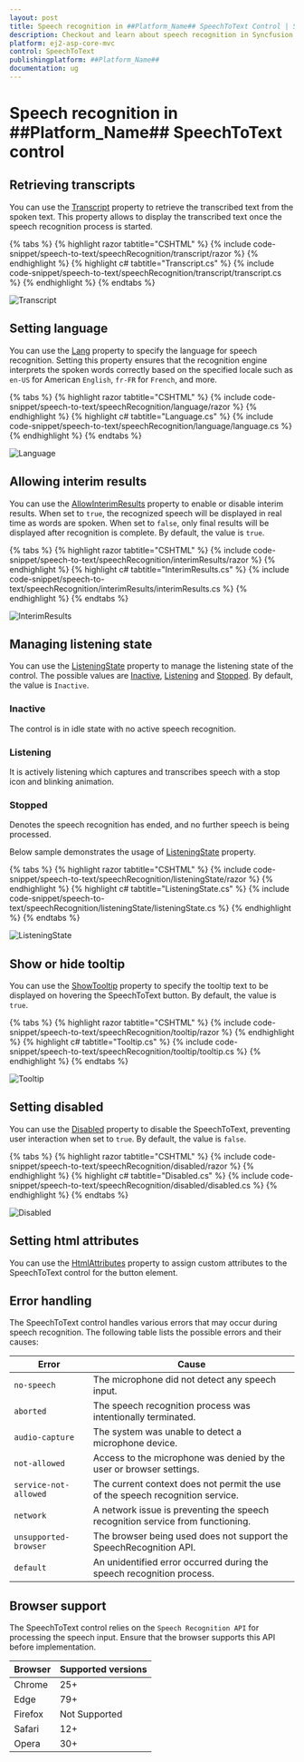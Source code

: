 ```yaml
---
layout: post
title: Speech recognition in ##Platform_Name## SpeechToText Control | Syncfusion
description: Checkout and learn about speech recognition in Syncfusion Essential ##Platform_Name## SpeechToText control, its elements, and more.
platform: ej2-asp-core-mvc
control: SpeechToText
publishingplatform: ##Platform_Name##
documentation: ug
---
```


# Speech recognition in ##Platform_Name## SpeechToText control

## Retrieving transcripts

You can use the [Transcript](https://help.syncfusion.com/cr/aspnetmvc-js2/Syncfusion.EJ2.Inputs.SpeechToText.html#Syncfusion_EJ2_Inputs_SpeechToText_Transcript) property to retrieve the transcribed text from the spoken text. This property allows to display the transcribed text once the speech recognition process is started.

{% tabs %}
{% highlight razor tabtitle="CSHTML" %}
{% include code-snippet/speech-to-text/speechRecognition/transcript/razor %}
{% endhighlight %}
{% highlight c# tabtitle="Transcript.cs" %}
{% include code-snippet/speech-to-text/speechRecognition/transcript/transcript.cs %}
{% endhighlight %}
{% endtabs %}

![Transcript](images/transcript.png)

## Setting language

You can use the [Lang](https://help.syncfusion.com/cr/aspnetmvc-js2/Syncfusion.EJ2.Inputs.SpeechToText.html#Syncfusion_EJ2_Inputs_SpeechToText_Lang) property to specify the language for speech recognition. Setting this property ensures that the recognition engine interprets the spoken words correctly based on the specified locale such as `en-US` for American `English`, `fr-FR` for `French`, and more.

{% tabs %}
{% highlight razor tabtitle="CSHTML" %}
{% include code-snippet/speech-to-text/speechRecognition/language/razor %}
{% endhighlight %}
{% highlight c# tabtitle="Language.cs" %}
{% include code-snippet/speech-to-text/speechRecognition/language/language.cs %}
{% endhighlight %}
{% endtabs %}

![Language](images/language.png)

## Allowing interim results

You can use the [AllowInterimResults](https://help.syncfusion.com/cr/aspnetmvc-js2/Syncfusion.EJ2.Inputs.SpeechToText.html#Syncfusion_EJ2_Inputs_SpeechToText_AllowInterimResults) property to enable or disable interim results. When set to `true`, the recognized speech will be displayed in real time as words are spoken. When set to `false`, only final results will be displayed after recognition is complete. By default, the value is `true`.

{% tabs %}
{% highlight razor tabtitle="CSHTML" %}
{% include code-snippet/speech-to-text/speechRecognition/interimResults/razor %}
{% endhighlight %}
{% highlight c# tabtitle="InterimResults.cs" %}
{% include code-snippet/speech-to-text/speechRecognition/interimResults/interimResults.cs %}
{% endhighlight %}
{% endtabs %}

![InterimResults](images/interimResults.png)

## Managing listening state

You can use the [ListeningState](https://help.syncfusion.com/cr/aspnetmvc-js2/Syncfusion.EJ2.Inputs.SpeechToText.html#Syncfusion_EJ2_Inputs_SpeechToText_ListeningState) property to manage the listening state of the control. The possible values are [Inactive](https://help.syncfusion.com/cr/aspnetmvc-js2/Syncfusion.EJ2.Inputs.SpeechToTextState.html#Syncfusion_EJ2_Inputs_SpeechToTextState_Inactive), [Listening](https://help.syncfusion.com/cr/aspnetmvc-js2/Syncfusion.EJ2.Inputs.SpeechToTextState.html#Syncfusion_EJ2_Inputs_SpeechToTextState_Listening) and [Stopped](https://help.syncfusion.com/cr/aspnetmvc-js2/Syncfusion.EJ2.Inputs.SpeechToTextState.html#Syncfusion_EJ2_Inputs_SpeechToTextState_Stopped). By default, the value is `Inactive`.

### Inactive

The control is in idle state with no active speech recognition.

### Listening

It is actively listening which captures and transcribes speech with a stop icon and blinking animation.

### Stopped

Denotes the speech recognition has ended, and no further speech is being processed.

Below sample demonstrates the usage of [ListeningState](https://help.syncfusion.com/cr/aspnetmvc-js2/Syncfusion.EJ2.Inputs.SpeechToText.html#Syncfusion_EJ2_Inputs_SpeechToText_ListeningState) property.

{% tabs %}
{% highlight razor tabtitle="CSHTML" %}
{% include code-snippet/speech-to-text/speechRecognition/listeningState/razor %}
{% endhighlight %}
{% highlight c# tabtitle="ListeningState.cs" %}
{% include code-snippet/speech-to-text/speechRecognition/listeningState/listeningState.cs %}
{% endhighlight %}
{% endtabs %}

![ListeningState](images/listening.png)

## Show or hide tooltip

You can use the [ShowTooltip](https://help.syncfusion.com/cr/aspnetmvc-js2/Syncfusion.EJ2.Inputs.SpeechToText.html#Syncfusion_EJ2_Inputs_SpeechToText_ShowTooltip) property to specify the tooltip text to be displayed on hovering the SpeechToText button. By default, the value is `true`.

{% tabs %}
{% highlight razor tabtitle="CSHTML" %}
{% include code-snippet/speech-to-text/speechRecognition/tooltip/razor %}
{% endhighlight %}
{% highlight c# tabtitle="Tooltip.cs" %}
{% include code-snippet/speech-to-text/speechRecognition/tooltip/tooltip.cs %}
{% endhighlight %}
{% endtabs %}

![Tooltip](images/tooltip.png)

## Setting disabled

You can use the [Disabled](https://help.syncfusion.com/cr/aspnetmvc-js2/Syncfusion.EJ2.Inputs.SpeechToText.html#Syncfusion_EJ2_Inputs_SpeechToText_Disabled) property to disable the SpeechToText, preventing user interaction when set to `true`. By default, the value is `false`.

{% tabs %}
{% highlight razor tabtitle="CSHTML" %}
{% include code-snippet/speech-to-text/speechRecognition/disabled/razor %}
{% endhighlight %}
{% highlight c# tabtitle="Disabled.cs" %}
{% include code-snippet/speech-to-text/speechRecognition/disabled/disabled.cs %}
{% endhighlight %}
{% endtabs %}

![Disabled](images/disabled.png)

## Setting html attributes

You can use the [HtmlAttributes](https://help.syncfusion.com/cr/aspnetmvc-js2/Syncfusion.EJ2.Inputs.SpeechToText.html#Syncfusion_EJ2_Inputs_SpeechToText_HtmlAttributes) property to assign custom attributes to the SpeechToText control for the button element.

## Error handling

The SpeechToText control handles various errors that may occur during speech recognition. The following table lists the possible errors and their causes:

| Error                | Cause                                                                                        |
|----------------------|----------------------------------------------------------------------------------------------|
| `no-speech`            | The microphone did not detect any speech input.                                              |
| `aborted`              | The speech recognition process was intentionally terminated.                                 |
| `audio-capture`        | The system was unable to detect a microphone device.                                         |
| `not-allowed`          | Access to the microphone was denied by the user or browser settings.                         |
| `service-not-allowed`  | The current context does not permit the use of the speech recognition service.               |
| `network`              | A network issue is preventing the speech recognition service from functioning.               |
| `unsupported-browser`  | The browser being used does not support the SpeechRecognition API.                           |
| `default`              | An unidentified error occurred during the speech recognition process.                        |

## Browser support

The SpeechToText control relies on the `Speech Recognition API` for processing the speech input. Ensure that the browser supports this API before implementation.

|    Browser    |    Supported versions    |
|--------------|---------------|
|    Chrome     |    25+    |
|    Edge     |    79+    |
|    Firefox     |    Not Supported    |
|    Safari     |    12+    |
|    Opera     |    30+    |
